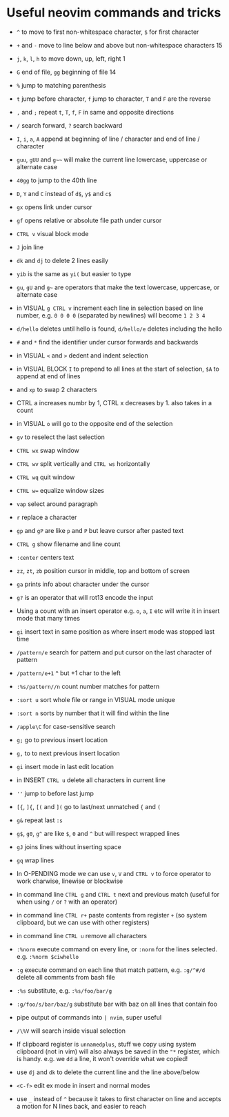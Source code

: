 # Useful neovim commands and tricks

- `^` to move to first non-whitespace character, `$` for first character
- `+` and `-` move to line below and above but non-whitespace characters 15
- `j`, `k`, `l`, `h` to move down, up, left, right 1
- `G` end of file, `gg` beginning of file 14

- `%` jump to matching parenthesis
- `t` jump before character, `f` jump to character, `T` and `F` are the reverse
- `,` and `;` repeat `t`, `T`, `f`, `F` in same and opposite directions
- `/` search forward, `?` search backward

- `I`, `i`, `a`, `A` append at beginning of line / character and end of line / character
- `guu`, `gUU` and `g~~` will make the current line lowercase, uppercase or alternate case
- `40gg` to jump to the 40th line
- `D`, `Y` and `C` instead of `d$`, `y$` and `c$`

- `gx` opens link under cursor
- `gf` opens relative or absolute file path under cursor
- `CTRL v` visual block mode
- `J` join line

- `dk` and `dj` to delete 2 lines easily
- `yib` is the same as `yi(` but easier to type
- `gu`, `gU` and `g~` are operators that make the text lowercase, uppercase, or alternate case
- in VISUAL `g CTRL v` increment each line in selection based on line number, e.g. `0 0 0 0` (separated by newlines) will become `1 2 3 4`

- `d/hello` deletes until hello is found, `d/hello/e` deletes including the hello
- `#` and `*` find the identifier under cursor forwards and backwards
- in VISUAL `<` and `>` dedent and indent selection
- in VISUAL BLOCK `I` to prepend to all lines at the start of selection, `$A` to append at end of lines

- and `xp` to swap 2 characters
- CTRL a increases numbr by 1, CTRL x decreases by 1. also takes in a count
- in VISUAL `o` will go to the opposite end of the selection
- `gv` to reselect the last selection

- `CTRL wx` swap window
- `CTRL wv` split vertically and `CTRL ws` horizontally
- `CTRL wq` quit window
- `CTRL w=` equalize window sizes

- `vap` select around paragraph
- `r` replace a character
- `gp` and `gP` are like `p` and `P` but leave cursor after pasted text
- `CTRL g` show filename and line count

- `:center` centers text
- `zz`, `zt`, `zb` position cursor in middle, top and bottom of screen
- `ga` prints info about character under the cursor
- `g?` is an operator that will rot13 encode the input

- Using a count with an insert operator e.g. `o`, `a`, `I` etc will write it in insert mode that many times
- `gi` insert text in same position as where insert mode was stopped last time
- `/pattern/e` search for pattern and put cursor on the last character of pattern
- `/pattern/e+1` ^ but +1 char to the left

- `:%s/pattern//n` count number matches for pattern
- `:sort u` sort whole file or range in VISUAL mode unique
- `:sort n` sorts by number that it will find within the line
- `/apple\C` for case-sensitive search

- `g;` go to previous insert location
- `g,` to to next previous insert location
- `gi` insert mode in last edit location
- in INSERT `CTRL u` delete all characters in current line

- `''` jump to before last jump
- `[{`, `]{`, `[(` and `](` go to last/next unmatched `{` and `(`
- `g&` repeat last `:s`
- `g$`, `g0`, `g^` are like `$`, `0` and `^` but will respect wrapped lines

- `gJ` joins lines without inserting space
- `gq` wrap lines
- In O-PENDING mode we can use `v`, `V` and `CTRL v` to force operator to work charwise, linewise or blockwise
- in command line `CTRL g` and `CTRL t` next and previous match (useful for when using `/` or `?` with an operator)

- in command line `CTRL r+` paste contents from register `+` (so system clipboard, but we can use with other registers)
- in command line `CTRL u` remove all characters
- `:%norm` execute command on every line, or `:norm` for the lines selected. e.g. `:%norm $ciwhello`
- `:g` execute command on each line that match pattern, e.g. `:g/^#/d` delete all comments from bash file
- `:%s` substitute, e.g. `:%s/foo/bar/g`
- `:g/foo/s/bar/baz/g` substitute bar with baz on all lines that contain foo

- pipe output of commands into `| nvim`, super useful
- `/\%V` will search inside visual selection
- If clipboard register is `unnamedplus`, stuff we copy using system clipboard (not in vim) will also always be saved in the `"*` register, which is handy. e.g. we `dd` a line, it won't override what we copied!

- use `dj` and `dk` to delete the current line and the line above/below
- `<C-f>` edit ex mode in insert and normal modes
- use `_` instead of `^` because it takes to first character on line and accepts a motion for N lines back, and easier to reach